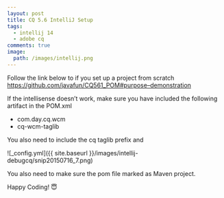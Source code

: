 ```yaml
---
layout: post
title: CQ 5.6 IntelliJ Setup
tags:
  - intellij 14
  - adobe cq
comments: true
image:
  path: /images/intellij.png
---
```


<!-- ![_config.yml]({{ site.baseurl }}/images/intellij.png) -->
<!--more-->

Follow the link below to if you set up a project from scratch https://github.com/javafun/CQ561_POM#purpose–demonstration

If the intellisense doesn’t work, make sure you have included the following artifact in the POM.xml

- com.day.cq.wcm
- cq-wcm-taglib

You also need to include the cq taglib prefix and

![_config.yml]({{ site.baseurl }}/images/intellij-debugcq/snip20150716_7.png)

You also need to make sure the pom file marked as Maven project.

Happy Coding! 😇
